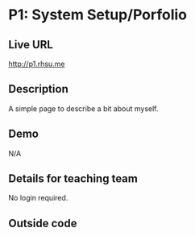 # P1: System Setup/Porfolio

## Live URL
<http://p1.rhsu.me>

## Description
A simple page to describe a bit about myself.

## Demo
N/A

## Details for teaching team
No login required.

## Outside code

